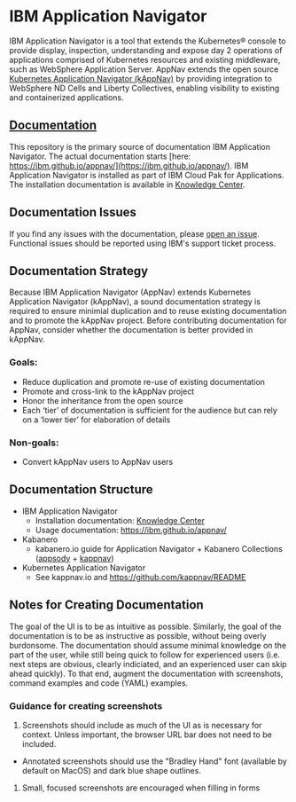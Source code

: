 # IBM Application Navigator

IBM Application Navigator is a tool that extends the Kubernetes® console to provide display, inspection, understanding and expose day 2 operations of applications comprised of Kubernetes resources and existing middleware, such as WebSphere Application Server. AppNav extends the open source [Kubernetes Application Navigator (kAppNav)](https://kappnav.io) by providing integration to WebSphere ND Cells and Liberty Collectives, enabling visibility to existing and containerized applications.

## [Documentation](https://ibm.github.io/appnav/)

This repository is the primary source of documentation IBM Application Navigator. The actual documentation starts [here: https://ibm.github.io/appnav/](https://ibm.github.io/appnav/). IBM Application Navigator is installed as part of IBM Cloud Pak for Applications.  The installation documentation is available in [Knowledge Center](https://www.ibm.com/support/knowledgecenter/SSCSJL/install-icpa.html).

## Documentation Issues

If you find any issues with the documentation, please [open an issue](https://github.com/IBM/appnav/issues/new). Functional issues should be reported using IBM's support ticket process.

## Documentation Strategy

Because IBM Application Navigator (AppNav) extends Kubernetes Application Navigator (kAppNav),
a sound documentation strategy is required to ensure minimial duplication and to reuse existing documentation and to promote the kAppNav project.
Before contributing documentation for AppNav, consider whether the documentation is better provided in kAppNav.

### Goals:
- Reduce duplication and promote re-use of existing documentation
- Promote and cross-link to the kAppNav project
- Honor the inheritance from the open source
- Each ‘tier’ of documentation is sufficient for the audience but can rely on a ‘lower tier’ for elaboration of details

### Non-goals:
- Convert kAppNav users to AppNav users

## Documentation Structure
- IBM Application Navigator
  - Installation documentation: [Knowledge Center](https://www.ibm.com/support/knowledgecenter/SSCSJL/install-icpa.html)
  - Usage documentation: https://ibm.github.io/appnav/
- Kabanero
  - kabanero.io guide for Application Navigator + Kabanero Collections ([appsody](https://appsody.dev) + [kappnav](https://kappnav.io))
- Kubernetes Application Navigator
  - See kappnav.io and https://github.com/kappnav/README

## Notes for Creating Documentation

The goal of the UI is to be as intuitive as possible. Similarly, the goal of the documentation is to be as instructive as possible, without being overly burdonsome. The documentation should assume minimal knowledge on the part of the user, while still being quick to follow for experienced users (i.e. next steps are obvious, clearly indiciated, and an experienced user can skip ahead quickly). To that end, augment the documentation with screenshots, command examples and code (YAML) examples.

### Guidance for creating screenshots

1. Screenshots should include as much of the UI as is necessary for context. Unless important, the browser URL bar does not need to be included.
  * Annotated screenshots should use the "Bradley Hand" font (available by default on MacOS) and dark blue shape outlines.
1. Small, focused screenshots are encouraged when filling in forms

